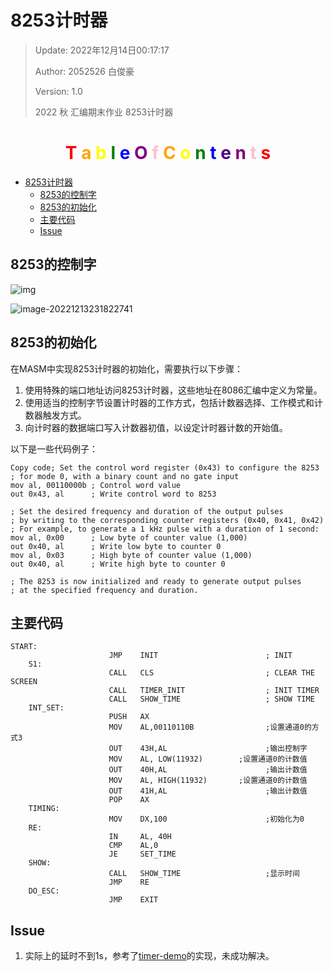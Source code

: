 # 8253计时器

> Update: 2022年12月14日00:17:17
>
> Author: 2052526 白俊豪
>
> Version: 1.0
>
> 2022 秋 汇编期末作业 8253计时器

<h1 align="center">
  <span style="color: red;">T</span>
  <span style="color: orange;">a</span>
  <span style="color: yellow;">b</span>
  <span style="color: green;">l</span>
  <span style="color: blue;">e</span>
  <span style="color: indigo;"> </span>
  <span style="color: purple;">O</span>
  <span style="color: pink;">f</span>
  <span style="color: red;"> </span>
  <span style="color: orange;">C</span>
  <span style="color: yellow;">o</span>
  <span style="color: green;">n</span>
  <span style="color: blue;">t</span>
  <span style="color: indigo;">e</span>
  <span style="color: purple;">n</span>
  <span style="color: pink;">t</span>
  <span style="color: red;">s</span>
</h1>

- [8253计时器](#8253计时器)
  - [8253的控制字](#8253的控制字)
  - [8253的初始化](#8253的初始化)
  - [主要代码](#主要代码)
  - [Issue](#issue)

## 8253的控制字

![img](https://s2.loli.net/2022/12/14/NdA3nEBRSTjmfto.jpg)

![image-20221213231822741](https://s2.loli.net/2022/12/14/kp81oxTdRQ2MuXE.png)

## 8253的初始化

在MASM中实现8253计时器的初始化，需要执行以下步骤：

1. 使用特殊的端口地址访问8253计时器，这些地址在8086汇编中定义为常量。
2. 使用适当的控制字节设置计时器的工作方式，包括计数器选择、工作模式和计数器触发方式。
3. 向计时器的数据端口写入计数器初值，以设定计时器计数的开始值。

以下是一些代码例子：

```assembly
Copy code; Set the control word register (0x43) to configure the 8253
; for mode 0, with a binary count and no gate input
mov al, 00110000b ; Control word value
out 0x43, al      ; Write control word to 8253

; Set the desired frequency and duration of the output pulses
; by writing to the corresponding counter registers (0x40, 0x41, 0x42)
; For example, to generate a 1 kHz pulse with a duration of 1 second:
mov al, 0x00      ; Low byte of counter value (1,000)
out 0x40, al      ; Write low byte to counter 0
mov al, 0x03      ; High byte of counter value (1,000)
out 0x40, al      ; Write high byte to counter 0

; The 8253 is now initialized and ready to generate output pulses
; at the specified frequency and duration.
```

## 主要代码

```assembly
START:            
                      JMP    INIT                        ; INIT
    S1:               
                      CALL   CLS                         ; CLEAR THE SCREEN
                      CALL   TIMER_INIT                  ; INIT TIMER
                      CALL   SHOW_TIME                   ; SHOW TIME
    INT_SET:          
                      PUSH   AX
                      MOV    AL,00110110B                ;设置通道0的方式3
                      OUT    43H,AL                      ;输出控制字
                      MOV    AL, LOW(11932)        ;设置通道0的计数值
                      OUT    40H,AL                      ;输出计数值
                      MOV    AL, HIGH(11932)       ;设置通道0的计数值
                      OUT    41H,AL                      ;输出计数值
                      POP    AX
    TIMING:           
                      MOV    DX,100                      ;初始化为0
    RE:               
                      IN     AL, 40H
                      CMP    AL,0
                      JE     SET_TIME
    SHOW:             
                      CALL   SHOW_TIME                   ;显示时间
                      JMP    RE
    DO_ESC:           
                      JMP    EXIT
```

## Issue
1. 实际上的延时不到1s，参考了[timer-demo](timer-demo.asm)的实现，未成功解决。
